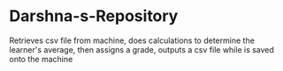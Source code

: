 # Darshna-s-Repository
Retrieves csv file from machine, does calculations to determine the learner's average, then assigns a grade, outputs a csv file while is saved onto the machine
